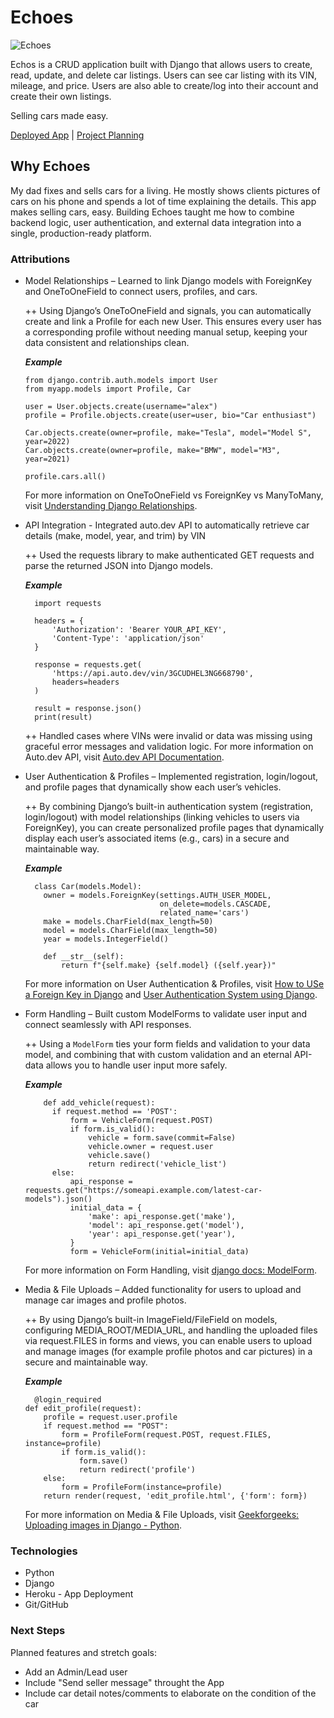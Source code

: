 # Echoes
![Echoes](https://i.imgur.com/oMFMeTp.png)

Echos is a CRUD application built with Django that allows users to create, read, update, and delete car listings. Users can see car listing with its VIN, mileage, and price. Users are also able to create/log into their account and create their own listings.


Selling cars made easy.

[Deployed App](https://echoes-644fddc8796a.herokuapp.com/) | [Project Planning](https://trello.com/b/NmoDQrSz/echoes)


## Why Echoes
My dad fixes and sells cars for a living. He mostly shows clients pictures of cars on his phone and spends a lot of time explaining the details. This app makes selling cars, easy.
Building Echoes taught me how to combine backend logic, user authentication, and external data integration into a single, production-ready platform.


### Attributions

+ Model Relationships – Learned to link Django models with ForeignKey and OneToOneField to connect users, profiles, and cars.

  ++ Using Django’s OneToOneField and signals, you can automatically create and link a Profile for each new User. This ensures every user has a corresponding profile without needing manual setup, keeping your data consistent and relationships clean.
  
  ***Example***
  
      from django.contrib.auth.models import User
      from myapp.models import Profile, Car
      
      user = User.objects.create(username="alex")
      profile = Profile.objects.create(user=user, bio="Car enthusiast")
      
      Car.objects.create(owner=profile, make="Tesla", model="Model S", year=2022)
      Car.objects.create(owner=profile, make="BMW", model="M3", year=2021)
      
      profile.cars.all()
      
  For more information on OneToOneField vs ForeignKey vs ManyToMany, visit [Understanding Django Relationships](https://dev.to/highcenburg/understanding-django-relationships-onetoonefield-vs-foreignkey-vs-manytomanyfield-4ifh).

+ API Integration - Integrated auto.dev API to automatically retrieve car details (make, model, year, and trim) by VIN

  ++ Used the requests library to make authenticated GET requests and parse the returned JSON into Django models.
  
  ***Example***
  
        import requests

        headers = {
            'Authorization': 'Bearer YOUR_API_KEY',
            'Content-Type': 'application/json'
        }
        
        response = requests.get(
            'https://api.auto.dev/vin/3GCUDHEL3NG668790',
            headers=headers
        )
        
        result = response.json()
        print(result)
  

  ++ Handled cases where VINs were invalid or data was missing using graceful error messages and validation logic.
    For more information on Auto.dev API, visit [Auto.dev API Documentation](https://docs.auto.dev/v2).

+ User Authentication & Profiles – Implemented registration, login/logout, and profile pages that dynamically show each user’s vehicles.

  ++ By combining Django’s built-in authentication system (registration, login/logout) with model relationships (linking vehicles to users via ForeignKey), you can create personalized profile pages that dynamically display each user’s associated items (e.g., cars) in a secure and maintainable way.

  ***Example***
    
        class Car(models.Model):
          owner = models.ForeignKey(settings.AUTH_USER_MODEL,
                                    on_delete=models.CASCADE,
                                    related_name='cars')
          make = models.CharField(max_length=50)
          model = models.CharField(max_length=50)
          year = models.IntegerField()
      
          def __str__(self):
              return f"{self.make} {self.model} ({self.year})"
    
  For more information on User Authentication & Profiles, visit [How to USe a Foreign Key in Django](https://www.freecodecamp.org/news/how-to-use-a-foreign-key-in-django/) and [User Authentication System using Django](https://www.geeksforgeeks.org/python/user-authentication-system-using-django/).

+ Form Handling – Built custom ModelForms to validate user input and connect seamlessly with API responses.

  ++ Using a `ModelForm` ties your form fields and validation to your data model, and combining that with custom validation and an eternal API-data allows you to handle user input more safely.

  ***Example***
    
          def add_vehicle(request):
            if request.method == 'POST':
                form = VehicleForm(request.POST)
                if form.is_valid():
                    vehicle = form.save(commit=False)
                    vehicle.owner = request.user
                    vehicle.save()
                    return redirect('vehicle_list')
            else:
                api_response = requests.get("https://someapi.example.com/latest-car-models").json()
                initial_data = {
                    'make': api_response.get('make'),
                    'model': api_response.get('model'),
                    'year': api_response.get('year'),
                }
                form = VehicleForm(initial=initial_data)

    For more information on Form Handling, visit [django docs: ModelForm](https://docs.djangoproject.com/en/5.2/topics/forms/modelforms/).

+ Media & File Uploads – Added functionality for users to upload and manage car images and profile photos.

  ++ By using Django’s built-in ImageField/FileField on models, configuring MEDIA_ROOT/MEDIA_URL, and handling the uploaded files via request.FILES in forms and views, you can enable users to upload and manage images (for example profile photos and car pictures) in a secure and maintainable way.

  ***Example***
      
        @login_required
      def edit_profile(request):
          profile = request.user.profile
          if request.method == "POST":
              form = ProfileForm(request.POST, request.FILES, instance=profile)
              if form.is_valid():
                  form.save()
                  return redirect('profile')
          else:
              form = ProfileForm(instance=profile)
          return render(request, 'edit_profile.html', {'form': form})
  
  For more information on Media & File Uploads, visit [Geekforgeeks: Uploading images in Django - Python](https://www.geeksforgeeks.org/python/python-uploading-images-in-django/).

### Technologies
+ Python
+ Django
+ Heroku - App Deployment
+ Git/GitHub

### Next Steps
Planned features and stretch goals:
- Add an Admin/Lead user
- Include "Send seller message" throught the App
- Include car detail notes/comments to elaborate on the condition of the car
